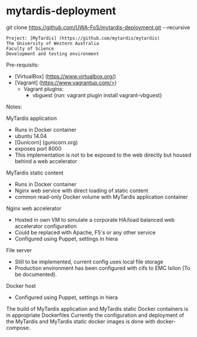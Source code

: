 # mytardis-deployment

git clone https://github.com/UWA-FoS/mytardis-deployment.git --recursive

```
Project: [MyTardis] (https://github.com/mytardis/mytardis)
The University of Western Australia
Faculty of Science
Development and testing environment
```

Pre-requisits:
- [VirtualBox] (https://www.virtualbox.org/)
- [Vagrant] (https://www.vagrantup.com/>)
  - Vagrant plugins:
    - vbguest {run: vagrant plugin install vagrant-vbguest}

Notes:

MyTardis application
- Runs in Docker container
- ubuntu 14.04
- [Gunicorn] (gunicorn.org)
- exposes port 8000
- This implementation is not to be exposed to the web directly but housed behind a web accelerator

MyTardis static content
- Runs in Docker container
- Nginx web service with direct loading of static content
- common read-only Docker volume with MyTardis application container

Nginx web accelerator
- Hosted in own VM to simulate a corporate HA/load balanced web accelerator configuration
- Could be replaced with Apache, F5's or any other service
- Configured using Puppet, settings in hiera

File server
- Still to be implemented, current config uses local file storage
- Production environment has been configured with cifs to EMC Isilon (To be documented).

Docker host
- Configured using Puppet, settings in hiera

The build of MyTardis application and MyTardis static Docker containers is in appropriate Dockerfiles
Currently the configuration and deployment of the MyTardis and MyTardis static docker images is done with docker-compose.
